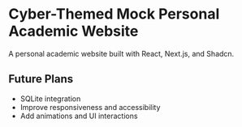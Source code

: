 # Cyber-Themed Mock Personal Academic Website
A personal academic website built with React, Next.js, and Shadcn.

## Future Plans
- SQLite integration
- Improve responsiveness and accessibility
- Add animations and UI interactions
